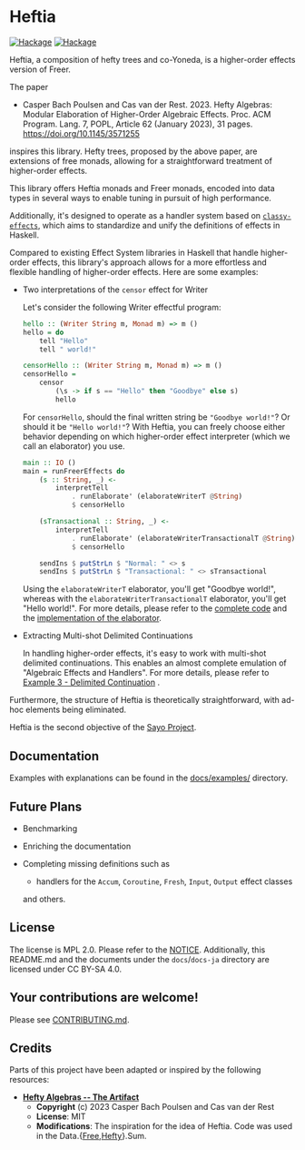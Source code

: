 # Heftia

[![Hackage](https://img.shields.io/hackage/v/heftia.svg?logo=haskell&label=heftia)](https://hackage.haskell.org/package/heftia)
[![Hackage](https://img.shields.io/hackage/v/heftia-effects.svg?logo=haskell&label=heftia-effects)](https://hackage.haskell.org/package/heftia-effects)

Heftia, a composition of hefty trees and co-Yoneda, is a higher-order effects
version of Freer.

The paper
* Casper Bach Poulsen and Cas van der Rest. 2023. Hefty Algebras: Modular
    Elaboration of Higher-Order Algebraic Effects. Proc. ACM Program. Lang. 7,
    POPL, Article 62 (January 2023), 31 pages. <https://doi.org/10.1145/3571255>

inspires this library.
Hefty trees, proposed by the above paper, are extensions of free monads,
allowing for a straightforward treatment of higher-order effects.

This library offers Heftia monads and Freer monads, encoded into data
types in several ways to enable tuning in pursuit of high performance.

Additionally, it's designed to operate as a handler system based
on [`classy-effects`](https://github.com/sayo-hs/classy-effects), which aims to
standardize and unify the definitions of effects in Haskell.

Compared to existing Effect System libraries in Haskell that handle higher-order effects, this
library's approach allows for a more effortless and flexible handling of higher-order effects. Here
are some examples:

* Two interpretations of the `censor` effect for Writer

    Let's consider the following Writer effectful program:

    ```hs
    hello :: (Writer String m, Monad m) => m ()
    hello = do
        tell "Hello"
        tell " world!"

    censorHello :: (Writer String m, Monad m) => m ()
    censorHello =
        censor
            (\s -> if s == "Hello" then "Goodbye" else s)
            hello
    ```

    For `censorHello`, should the final written string be `"Goodbye world!"`? Or should it be `"Hello world!"`?
    With Heftia, you can freely choose either behavior depending on which higher-order effect interpreter (which we call an elaborator) you use.

    ```hs
    main :: IO ()
    main = runFreerEffects do
        (s :: String, _) <-
            interpretTell
                . runElaborate' (elaborateWriterT @String)
                $ censorHello

        (sTransactional :: String, _) <-
            interpretTell
                . runElaborate' (elaborateWriterTransactionalT @String)
                $ censorHello

        sendIns $ putStrLn $ "Normal: " <> s
        sendIns $ putStrLn $ "Transactional: " <> sTransactional
    ```

    Using the `elaborateWriterT` elaborator, you'll get "Goodbye world!", whereas with the `elaborateWriterTransactionalT` elaborator, you'll get "Hello world!".
    For more details, please refer to the [complete code](heftia-effects/Example/Writer/Main.hs) and the [implementation of the elaborator](heftia-effects/src/Control/Effect/Handler/Heftia/Writer.hs).

* Extracting Multi-shot Delimited Continuations

    In handling higher-order effects, it's easy to work with multi-shot delimited continuations.
    This enables an almost complete emulation of "Algebraic Effects and Handlers".
    For more details, please refer to
    [Example 3 - Delimited Continuation](<docs/examples/03 Delimited Continuation.md>) .

Furthermore, the structure of Heftia is theoretically straightforward, with ad-hoc elements being
eliminated.

Heftia is the second objective of the [Sayo Project](https://github.com/sayo-hs).

## Documentation
Examples with explanations can be found in the [docs/examples/](docs/examples/) directory.

## Future Plans
* Benchmarking
* Enriching the documentation
* Completing missing definitions such as
    * handlers for the `Accum`, `Coroutine`, `Fresh`, `Input`, `Output` effect classes

    and others.

## License
The license is MPL 2.0. Please refer to the [NOTICE](NOTICE).
Additionally, this README.md and the documents under the `docs`/`docs-ja` directory are licensed
under CC BY-SA 4.0.

## Your contributions are welcome!
Please see [CONTRIBUTING.md](CONTRIBUTING.md).

## Credits
Parts of this project have been adapted or inspired by the following resources:

* **[Hefty Algebras -- The Artifact](https://github.com/heft-lang/POPL2023)**
    * **Copyright** (c) 2023 Casper Bach Poulsen and Cas van der Rest
    * **License**: MIT
    * **Modifications**: The inspiration for the idea of Heftia. Code was used in the Data.{[Free](https://github.com/sayo-hs/heftia/blob/165a5246ffbf473210bfb26a17da3e37d79a5346/heftia/src/Data/Free/Sum.hs),[Hefty](https://github.com/sayo-hs/heftia/blob/165a5246ffbf473210bfb26a17da3e37d79a5346/heftia/src/Data/Hefty/Sum.hs)}.Sum.
